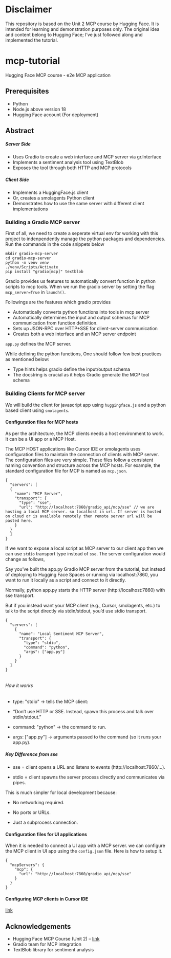 # Disclaimer
This repository is based on the Unit 2 MCP course by Hugging Face. It is intended for learning and demonstration purposes only. The original idea and content belong to Hugging Face; I’ve just followed along and implemented the tutorial.

# mcp-tutorial
Hugging Face MCP course - e2e MCP application

## Prerequisites

- Python
- Node.js above version 18
- Hugging Face account (For deployment)

## Abstract
##### Server Side

- Uses Gradio to create a web interface and MCP server via gr.Interface
- Implements a sentiment analysis tool using TextBlob
- Exposes the tool through both HTTP and MCP protocols
  
##### Client Side

- Implements a HuggingFace.js client
- Or, creates a smolagents Python client
- Demonstrates how to use the same server with different client implementations

### Building a Gradio MCP server

First of all, we need to create a seperate virtual env for working with this project to indenpendently manage the python packages and dependencies.
Run the commands in the code snippets below

```
mkdir gradio-mcp-server
cd gradio-mcp-server
python -m venv venv
./venv/Scripts/Activate
pip install "gradio[mcp]" textblob
```

Gradio provides us features to automatically convert function in python scripts to mcp tools. When we run the gradio server by setting the flag `mcp_server=True` in `launch()`.

Followings are the features which gradio provides

- Automatically converts python functions into tools in mcp server
- Automatically determines the input and output schemas for MCP communication from function definition.
- Sets up JSON-RPC over HTTP+SSE for client-server communication
- Creates both a web interface and an MCP server endpoint

`app.py` defines the MCP server.

While defining the python functions, One should follow few best practices as mentioned below:

- Type hints helps gradio define the input/output schema
- The docstring is crucial as it helps Gradio generate the MCP tool schema

### Building Clients for MCP server

We will build the client for javascript app using `huggingface.js` and a python based client using `smolagents`.

#### Configuration files for MCP hosts

As per the architecture, the MCP clients needs a host environment to work. It can be a UI app or a MCP Host. 

The MCP HOST applications like Cursor IDE or smolagents uses configuration files to maintain the connection of clients with MCP server. The configuration files are very simple. These files follow a consistent naming convention and structure across the MCP hosts. For example, the standard configuration file for MCP is named as `mcp.json`.

```
{
  "servers": [
  {
    "name": "MCP Server",
    "transport": {
      "type": "sse",
      "url": "http://localhost:7860/gradio_api/mcp/sse" // we are hosting a local MCP server. so localhost in url. If server is hosted on cloud or is available remotely then remote server url will be pasted here.
    }
  }
  ]
}

```

If we want to expose a local script as MCP server to our client app then we can use `stdio` transport type instead of `sse`. The server configuration would change as follows,

Say you’ve built the app.py Gradio MCP server from the tutorial, but instead of deploying to Hugging Face Spaces or running via localhost:7860, you want to run it locally as a script and connect to it directly.

Normally, python app.py starts the HTTP server (http://localhost:7860) with sse transport.

But if you instead want your MCP client (e.g., Cursor, smolagents, etc.) to talk to the script directly via stdin/stdout, you’d use stdio transport.

```
{
  "servers": [
    {
      "name": "Local Sentiment MCP Server",
      "transport": {
        "type": "stdio",
        "command": "python",
        "args": ["app.py"]
      }
    }
  ]
}


```

###### How it works

- type: "stdio" → tells the MCP client:
- “Don’t use HTTP or SSE. Instead, spawn this process and talk over stdin/stdout.”

- command: "python" → the command to run.

- args: ["app.py"] → arguments passed to the command (so it runs your app.py).

##### Key Difference from sse

- sse = client opens a URL and listens to events (http://localhost:7860/...).

- stdio = client spawns the server process directly and communicates via pipes.

This is much simpler for local development because:

- No networking required.

- No ports or URLs.

- Just a subprocess connection.

#### Configuration files for UI applications

When it is needed to connect a UI app with a MCP server. we can configure the MCP client in UI app using the `config.json` file.
Here is how to setup it.

```
{
  "mcpServers": {
    "mcp": {
      "url": "http://localhost:7860/gradio_api/mcp/sse"
    }
  }
}
```

#### Configuring MCP clients in Cursor IDE

[link](https://huggingface.co/learn/mcp-course/unit2/clients#configuring-an-mcp-client-within-cursor-ide)



## Acknowledgements
- Hugging Face MCP Course (Unit 2) – [link](https://huggingface.co/learn/mcp-course/unit2/introduction)
- Gradio team for MCP integration
- TextBlob library for sentiment analysis
